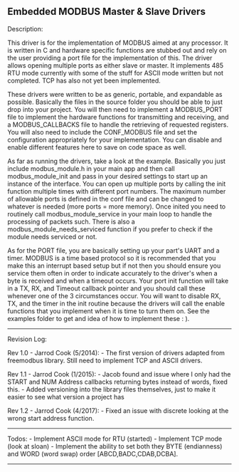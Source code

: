 Embedded MODBUS Master & Slave Drivers
------------------------------------------------------------------------------------------------------
Description:

This driver is for the implementation of MODBUS aimed at any processor.  It is written in C and hardware specific functions are stubbed out and rely on the user providing
a port file for the implementation of this.  The driver allows opening multiple ports as either slave or master.  It implements 485 RTU mode currently with some of the stuff for
ASCII mode written but not completed.  TCP has also not yet been implemented.

These drivers were written to be as generic, portable, and expandable as possible.  Basically the files in the source folder you should be able to just drop into your project.
You will then need to implement a MODBUS_PORT file to implement the hardware functions for transmitting and receiving, and a MODBUS_CALLBACKS file to handle the
retrieving of requested registers.  You will also need to include the CONF_MODBUS file and set the configuration appropriately for your implementation.  You can disable and
enable different features here to save on code space as well.

As far as running the drivers, take a look at the example.  Basically you just include modbus_module.h in your main app and then call modbus_module_init and pass in your desired
settings to start up an instance of the interface.  You can open up multiple ports by calling the init function multiple times with different port numbers.  The maximum number of allowable
ports is defined in the conf file and can be changed to whatever is needed (more ports = more memory).  Once inited you need to routinely call modbus_module_service in your main loop
to handle the processing of packets such.  There is also a modbus_module_needs_serviced function if you prefer to check if the module needs serviced or not.

As for the PORT file, you are basically setting up your part's UART and a timer.  MODBUS is a time based protocol so it is recommended that you make this an interrupt based setup
but if not then you should ensure you service them often in order to indicate accurately to the driver's when a byte is received and when a timeout occurs.  Your port init function will take in
a TX, RX, and Timeout callback pointer and you should call these whenever one of the 3 circumstances occur.  You will want to disable RX, TX, and the timer in the init routine because the
drivers will call the enable functions that you implement when it is time to turn them on.  See the examples folder to get and idea of how to implement these : ).

------------------------------------------------------------------------------------------------------
Revision Log:

Rev 1.0 - Jarrod Cook (5/2014):
	- The first version of drivers adapted from freemodbus library.  Still need to implement TCP and ASCII drivers.

Rev 1.1 - Jarrod Cook (1/2015):
	- Jacob found and issue where I only had the START and NUM Address callbacks returning bytes instead of words, fixed this.
	- Added versioning into the library files themselves, just to make it easier to see what version a project has
	
Rev 1.2 - Jarrod Cook (4/2017):
	- Fixed an issue with discrete looking at the wrong start address function.
		
------------------------------------------------------------------------------------------------------
Todos:
	- Implement ASCII mode for RTU (started)
	- Implement TCP mode (look at sloan)
	- Implement the ability to set both they BYTE (endianness) and WORD (word swap) order [ABCD,BADC,CDAB,DCBA].
	
------------------------------------------------------------------------------------------------------
